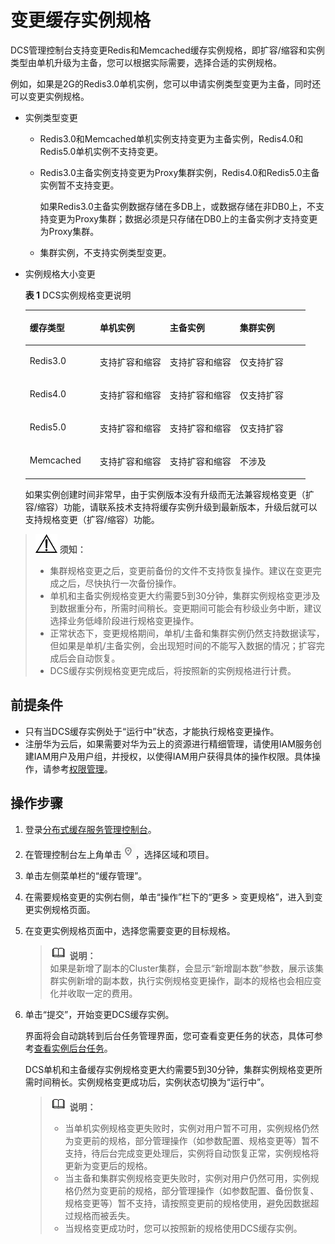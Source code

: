 # 变更缓存实例规格<a name="ZH-CN_TOPIC_0148195253"></a>

DCS管理控制台支持变更Redis和Memcached缓存实例规格，即扩容/缩容和实例类型由单机升级为主备，您可以根据实际需要，选择合适的实例规格。

例如，如果是2G的Redis3.0单机实例，您可以申请实例类型变更为主备，同时还可以变更实例规格。

-   实例类型变更
    -   Redis3.0和Memcached单机实例支持变更为主备实例，Redis4.0和Redis5.0单机实例不支持变更。
    -   Redis3.0主备实例支持变更为Proxy集群实例，Redis4.0和Redis5.0主备实例暂不支持变更。

        如果Redis3.0主备实例数据存储在多DB上，或数据存储在非DB0上，不支持变更为Proxy集群；数据必须是只存储在DB0上的主备实例才支持变更为Proxy集群。

    -   集群实例，不支持实例类型变更。

-   实例规格大小变更

    **表 1**  DCS实例规格变更说明

    <a name="table1050417161268"></a>
    <table><thead align="left"><tr id="row1506316132615"><th class="cellrowborder" valign="top" width="25%" id="mcps1.2.5.1.1"><p id="p125077167264"><a name="p125077167264"></a><a name="p125077167264"></a>缓存类型</p>
    </th>
    <th class="cellrowborder" valign="top" width="25%" id="mcps1.2.5.1.2"><p id="p4507916122615"><a name="p4507916122615"></a><a name="p4507916122615"></a>单机实例</p>
    </th>
    <th class="cellrowborder" valign="top" width="25%" id="mcps1.2.5.1.3"><p id="p6507181619263"><a name="p6507181619263"></a><a name="p6507181619263"></a>主备实例</p>
    </th>
    <th class="cellrowborder" valign="top" width="25%" id="mcps1.2.5.1.4"><p id="p2507191614267"><a name="p2507191614267"></a><a name="p2507191614267"></a>集群实例</p>
    </th>
    </tr>
    </thead>
    <tbody><tr id="row85071016132619"><td class="cellrowborder" valign="top" width="25%" headers="mcps1.2.5.1.1 "><p id="p108572039192612"><a name="p108572039192612"></a><a name="p108572039192612"></a>Redis3.0</p>
    </td>
    <td class="cellrowborder" valign="top" width="25%" headers="mcps1.2.5.1.2 "><p id="p1550781612618"><a name="p1550781612618"></a><a name="p1550781612618"></a>支持扩容和缩容</p>
    </td>
    <td class="cellrowborder" valign="top" width="25%" headers="mcps1.2.5.1.3 "><p id="p6239152915148"><a name="p6239152915148"></a><a name="p6239152915148"></a>支持扩容和缩容</p>
    </td>
    <td class="cellrowborder" valign="top" width="25%" headers="mcps1.2.5.1.4 "><p id="p036914157280"><a name="p036914157280"></a><a name="p036914157280"></a>仅支持扩容</p>
    </td>
    </tr>
    <tr id="row450711617264"><td class="cellrowborder" valign="top" width="25%" headers="mcps1.2.5.1.1 "><p id="p1298418403265"><a name="p1298418403265"></a><a name="p1298418403265"></a>Redis4.0</p>
    </td>
    <td class="cellrowborder" valign="top" width="25%" headers="mcps1.2.5.1.2 "><p id="p133441318270"><a name="p133441318270"></a><a name="p133441318270"></a>支持扩容和缩容</p>
    </td>
    <td class="cellrowborder" valign="top" width="25%" headers="mcps1.2.5.1.3 "><p id="p625312516520"><a name="p625312516520"></a><a name="p625312516520"></a>支持扩容和缩容</p>
    </td>
    <td class="cellrowborder" valign="top" width="25%" headers="mcps1.2.5.1.4 "><p id="p323215141665"><a name="p323215141665"></a><a name="p323215141665"></a>仅支持扩容</p>
    </td>
    </tr>
    <tr id="row185071316172617"><td class="cellrowborder" valign="top" width="25%" headers="mcps1.2.5.1.1 "><p id="p786415411262"><a name="p786415411262"></a><a name="p786415411262"></a>Redis5.0</p>
    </td>
    <td class="cellrowborder" valign="top" width="25%" headers="mcps1.2.5.1.2 "><p id="p34521671666"><a name="p34521671666"></a><a name="p34521671666"></a>支持扩容和缩容</p>
    </td>
    <td class="cellrowborder" valign="top" width="25%" headers="mcps1.2.5.1.3 "><p id="p17720791866"><a name="p17720791866"></a><a name="p17720791866"></a>支持扩容和缩容</p>
    </td>
    <td class="cellrowborder" valign="top" width="25%" headers="mcps1.2.5.1.4 "><p id="p1012581213612"><a name="p1012581213612"></a><a name="p1012581213612"></a>仅支持扩容</p>
    </td>
    </tr>
    <tr id="row10507916142612"><td class="cellrowborder" valign="top" width="25%" headers="mcps1.2.5.1.1 "><p id="p05078165269"><a name="p05078165269"></a><a name="p05078165269"></a>Memcached</p>
    </td>
    <td class="cellrowborder" valign="top" width="25%" headers="mcps1.2.5.1.2 "><p id="p7507116182616"><a name="p7507116182616"></a><a name="p7507116182616"></a>支持扩容和缩容</p>
    </td>
    <td class="cellrowborder" valign="top" width="25%" headers="mcps1.2.5.1.3 "><p id="p1507191672611"><a name="p1507191672611"></a><a name="p1507191672611"></a>支持扩容和缩容</p>
    </td>
    <td class="cellrowborder" valign="top" width="25%" headers="mcps1.2.5.1.4 "><p id="p7507201612620"><a name="p7507201612620"></a><a name="p7507201612620"></a>不涉及</p>
    </td>
    </tr>
    </tbody>
    </table>

    如果实例创建时间非常早，由于实例版本没有升级而无法兼容规格变更（扩容/缩容）功能，请联系技术支持将缓存实例升级到最新版本，升级后就可以支持规格变更（扩容/缩容）功能。


>![](public_sys-resources/icon-notice.gif) **须知：**   
>-   集群规格变更之后，变更前备份的文件不支持恢复操作。建议在变更完成之后，尽快执行一次备份操作。  
>-   单机和主备实例规格变更大约需要5到30分钟，集群实例规格变更涉及到数据重分布，所需时间稍长。变更期间可能会有秒级业务中断，建议选择业务低峰阶段进行规格变更操作。  
>-   正常状态下，变更规格期间，单机/主备和集群实例仍然支持数据读写，但如果是单机/主备实例，会出现短时间的不能写入数据的情况；扩容完成后会自动恢复。  
>-   DCS缓存实例规格变更完成后，将按照新的实例规格进行计费。  

## 前提条件<a name="section83110548119"></a>

-   只有当DCS缓存实例处于“运行中”状态，才能执行规格变更操作。
-   注册华为云后，如果需要对华为云上的资源进行精细管理，请使用IAM服务创建IAM用户及用户组，并授权，以使得IAM用户获得具体的操作权限。具体操作，请参考[权限管理](权限管理.md)。

## 操作步骤<a name="section7311155411113"></a>

1.  登录[分布式缓存服务管理控制台](https://console.huaweicloud.com/dcs)。
2.  在管理控制台左上角单击![](figures/icon-region.png)，选择区域和项目。
3.  单击左侧菜单栏的“缓存管理”。
4.  在需要规格变更的实例右侧，单击“操作”栏下的“更多 \> 变更规格”，进入到变更实例规格页面。
5.  在变更实例规格页面中，选择您需要变更的目标规格。

    >![](public_sys-resources/icon-note.gif) **说明：**   
    >如果是新增了副本的Cluster集群，会显示“新增副本数”参数，展示该集群实例新增的副本数，执行实例规格变更操作，副本的规格也会相应变化并收取一定的费用。  

6.  单击“提交”，开始变更DCS缓存实例。

    界面将会自动跳转到后台任务管理界面，您可查看变更任务的状态，具体可参考[查看实例后台任务](查看实例后台任务.md)。

    DCS单机和主备缓存实例规格变更大约需要5到30分钟，集群实例规格变更所需时间稍长。实例规格变更成功后，实例状态切换为“运行中”。

    >![](public_sys-resources/icon-note.gif) **说明：**   
    >-   当单机实例规格变更失败时，实例对用户暂不可用，实例规格仍然为变更前的规格，部分管理操作（如参数配置、规格变更等）暂不支持，待后台完成变更处理后，实例将自动恢复正常，实例规格将更新为变更后的规格。  
    >-   当主备和集群实例规格变更失败时，实例对用户仍然可用，实例规格仍然为变更前的规格，部分管理操作（如参数配置、备份恢复、规格变更等）暂不支持，请按照变更前的规格使用，避免因数据超过规格而被丢失。  
    >-   当规格变更成功时，您可以按照新的规格使用DCS缓存实例。  


